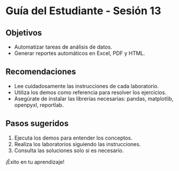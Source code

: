 # Guía del Estudiante - Sesión 13

## Objetivos
- Automatizar tareas de análisis de datos.
- Generar reportes automáticos en Excel, PDF y HTML.

## Recomendaciones
- Lee cuidadosamente las instrucciones de cada laboratorio.
- Utiliza los demos como referencia para resolver los ejercicios.
- Asegúrate de instalar las librerías necesarias: pandas, matplotlib, openpyxl, reportlab.

## Pasos sugeridos
1. Ejecuta los demos para entender los conceptos.
2. Realiza los laboratorios siguiendo las instrucciones.
3. Consulta las soluciones solo si es necesario.

¡Éxito en tu aprendizaje! 